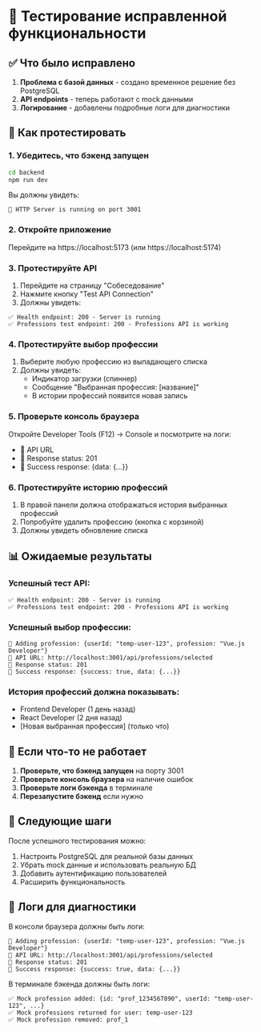 # 🎉 Тестирование исправленной функциональности

## ✅ Что было исправлено

1. **Проблема с базой данных** - создано временное решение без PostgreSQL
2. **API endpoints** - теперь работают с mock данными
3. **Логирование** - добавлены подробные логи для диагностики

## 🧪 Как протестировать

### 1. Убедитесь, что бэкенд запущен

```bash
cd backend
npm run dev
```

Вы должны увидеть:

```
🚀 HTTP Server is running on port 3001
```

### 2. Откройте приложение

Перейдите на https://localhost:5173 (или https://localhost:5174)

### 3. Протестируйте API

1. Перейдите на страницу "Собеседование"
2. Нажмите кнопку "Test API Connection"
3. Должны увидеть:

```
✅ Health endpoint: 200 - Server is running
✅ Professions test endpoint: 200 - Professions API is working
```

### 4. Протестируйте выбор профессии

1. Выберите любую профессию из выпадающего списка
2. Должны увидеть:
   - Индикатор загрузки (спиннер)
   - Сообщение "Выбранная профессия: [название]"
   - В истории профессий появится новая запись

### 5. Проверьте консоль браузера

Откройте Developer Tools (F12) → Console и посмотрите на логи:

- 🚀 API URL
- 🚀 Response status: 201
- 🚀 Success response: {data: {...}}

### 6. Протестируйте историю профессий

1. В правой панели должна отображаться история выбранных профессий
2. Попробуйте удалить профессию (кнопка с корзиной)
3. Должны увидеть обновление списка

## 📊 Ожидаемые результаты

### Успешный тест API:

```
✅ Health endpoint: 200 - Server is running
✅ Professions test endpoint: 200 - Professions API is working
```

### Успешный выбор профессии:

```
🚀 Adding profession: {userId: "temp-user-123", profession: "Vue.js Developer"}
🚀 API URL: http://localhost:3001/api/professions/selected
🚀 Response status: 201
🚀 Success response: {success: true, data: {...}}
```

### История профессий должна показывать:

- Frontend Developer (1 день назад)
- React Developer (2 дня назад)
- [Новая выбранная профессия] (только что)

## 🔧 Если что-то не работает

1. **Проверьте, что бэкенд запущен** на порту 3001
2. **Проверьте консоль браузера** на наличие ошибок
3. **Проверьте логи бэкенда** в терминале
4. **Перезапустите бэкенд** если нужно

## 🎯 Следующие шаги

После успешного тестирования можно:

1. Настроить PostgreSQL для реальной базы данных
2. Убрать mock данные и использовать реальную БД
3. Добавить аутентификацию пользователей
4. Расширить функциональность

## 📝 Логи для диагностики

В консоли браузера должны быть логи:

```
🚀 Adding profession: {userId: "temp-user-123", profession: "Vue.js Developer"}
🚀 API URL: http://localhost:3001/api/professions/selected
🚀 Response status: 201
🚀 Success response: {success: true, data: {...}}
```

В терминале бэкенда должны быть логи:

```
✅ Mock profession added: {id: "prof_1234567890", userId: "temp-user-123", ...}
✅ Mock professions returned for user: temp-user-123
✅ Mock profession removed: prof_1
```
